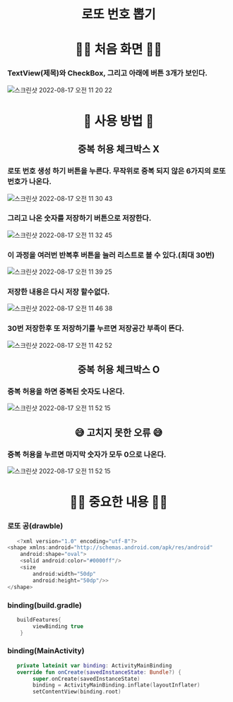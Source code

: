 # <div align="center">로또 번호 뽑기</div>

# <div align="center">👋🏻 처음 화면 👋🏻</div>
### TextView(제목)와 CheckBox, 그리고 아래에 버튼 3개가 보인다.
![스크린샷 2022-08-17 오전 11 20 22](https://user-images.githubusercontent.com/102125786/185020849-3406c4f8-81b5-42f9-af75-6df273b817cd.png)

# <div align="center">📱 사용 방법 📱</div>
## <div align="center"> 중복 허용 체크박스 X </div>
### 로또 번호 생성 하기 버튼을 누른다. 무작위로 중복 되지 않은 6가지의 로또번호가 나온다.
![스크린샷 2022-08-17 오전 11 30 43](https://user-images.githubusercontent.com/102125786/185021578-ab36b3f1-3d67-4986-8e5e-fe1693773ee1.png)

### 그리고 나온 숫자를 저장하기 버튼으로 저장한다.
![스크린샷 2022-08-17 오전 11 32 45](https://user-images.githubusercontent.com/102125786/185021808-1edc272b-c68d-467e-b847-dbb3044bbc2f.png)

### 이 과정을 여러번 반복후 버튼을 눌러 리스트로 볼 수 있다.(최대 30번)
![스크린샷 2022-08-17 오전 11 39 25](https://user-images.githubusercontent.com/102125786/185022536-1a3142e1-7b58-492b-bfb4-d745c66066c9.png)

### 저장한 내용은 다시 저장 할수없다.
![스크린샷 2022-08-17 오전 11 46 38](https://user-images.githubusercontent.com/102125786/185023634-989dee8e-89b3-4758-9ae6-3e941d2fd605.png)

### 30번 저장한후 또 저장하기를 누르면 저장공간 부족이 뜬다.
![스크린샷 2022-08-17 오전 11 42 52](https://user-images.githubusercontent.com/102125786/185023029-7596b2c7-b88f-476a-b04a-8e9067e996ab.png)

## <div align="center"> 중복 허용 체크박스 O </div>
### 중복 허용을 하면 중복된 숫자도 나온다.
![스크린샷 2022-08-17 오전 11 52 15](https://user-images.githubusercontent.com/102125786/185024100-193f65b2-d330-4465-906d-1e66f52db544.png)

## <div align="center"> 😅 고치지 못한 오류 😅 </div>
### 중복 허용을 누르면 마지막 숫자가 모두 0으로 나온다.
![스크린샷 2022-08-17 오전 11 52 15](https://user-images.githubusercontent.com/102125786/185024166-4285a971-b690-446c-8790-b97a306cafc4.png)

# <div align="center"> ✍🏻 중요한 내용 ✍🏻 </div>
### 로또 공(drawble)
```kotlin
   <?xml version="1.0" encoding="utf-8"?>
<shape xmlns:android="http://schemas.android.com/apk/res/android"
    android:shape="oval">
    <solid android:color="#0000ff"/>
    <size
        android:width="50dp"
        android:height="50dp"/>>
</shape>
```

### binding(build.gradle)
```kotlin
   buildFeatures{
        viewBinding true
    }
```

### binding(MainActivity)
```kotlin
   private lateinit var binding: ActivityMainBinding
   override fun onCreate(savedInstanceState: Bundle?) {
        super.onCreate(savedInstanceState)
        binding = ActivityMainBinding.inflate(layoutInflater)
        setContentView(binding.root)
```

### 
